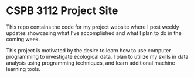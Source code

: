 # CSPB 3112 Project Site

This repo contains the code for my project website where I post weekly updates showcasing what I've accomplished and what I plan to do in the coming week. 

This project is motivated by the desire to learn how to use computer programming to investigate ecological data. I plan to utilize my skills in data analysis using programming techniques, and learn additional machine learning tools.
